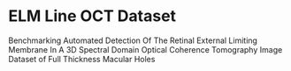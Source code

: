 # ELM Line OCT Dataset
Benchmarking Automated Detection Of The Retinal External Limiting Membrane In A 3D Spectral Domain Optical Coherence Tomography Image Dataset of Full Thickness Macular Holes

